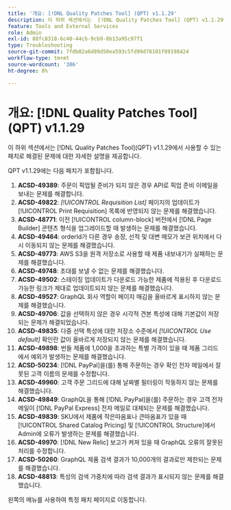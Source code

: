 ```yaml
---
title: '개요: [!DNL Quality Patches Tool] (QPT) v1.1.29'
description: 이 하위 섹션에서는  [!DNL Quality Patches Tool] (QPT) v1.1.29에서 사용할 수 있는 패치로 해결된 문제에 대한 자세한 설명을 제공합니다.
feature: Tools and External Services
role: Admin
exl-id: 88fc8318-6c40-44cb-9cb9-8b13a95c97f1
type: Troubleshooting
source-git-commit: 7fdb02a6d89d50ea593c5fd99d78101f89198424
workflow-type: tm+mt
source-wordcount: '386'
ht-degree: 0%

---
```


# 개요: [!DNL Quality Patches Tool]&#x200B;(QPT) v1.1.29

이 하위 섹션에서는 [!DNL Quality Patches Tool]&#x200B;(QPT) v1.1.29에서 사용할 수 있는 패치로 해결된 문제에 대한 자세한 설명을 제공합니다.

QPT v1.1.29에는 다음 패치가 포함됩니다.

1. **ACSD-49389**: 주문이 픽업될 준비가 되지 않은 경우 API로 픽업 준비 이메일을 보내는 문제를 해결합니다.
1. **ACSD-49822**: *[!UICONTROL Requisition List]* 페이지의 업데이트가 [!UICONTROL Print Requisition] 목록에 반영되지 않는 문제를 해결했습니다.
1. **ACSD-48771**: 이전 [!UICONTROL column-block] 버전에서 [!DNL Page Builder] 콘텐츠 형식을 업그레이드할 때 발생하는 문제를 해결했습니다.
1. **ACSD-49464**: orderId가 다른 경우 송장, 선적 및 대변 메모가 보관 위치에서 다시 이동되지 않는 문제를 해결했습니다.
1. **ACSD-49773**: AWS S3을 원격 저장소로 사용할 때 제품 내보내기가 실패하는 문제를 해결했습니다.
1. **ACSD-49748**: 초대를 보낼 수 없는 문제를 해결했습니다.
1. **ACSD-49502**: 스테이징 업데이트가 다운로드 가능한 제품에 적용된 후 다운로드 가능한 링크가 제대로 업데이트되지 않는 문제를 해결했습니다.
1. **ACSD-49527**: GraphQL 회사 역할이 페이지 매김을 올바르게 표시하지 않는 문제를 해결했습니다.
1. **ACSD-49706**: 값을 선택하지 않은 경우 시각적 견본 특성에 대해 기본값이 저장되는 문제가 해결되었습니다.
1. **ACSD-49835**: 다중 선택 특성에 대한 저장소 수준에서 *[!UICONTROL Use default]* 확인란 값이 올바르게 저장되지 않는 문제를 해결했습니다.
1. **ACSD-49898**: 번들 제품에 1,000을 초과하는 특별 가격이 있을 때 제품 그리드에서 예외가 발생하는 문제를 해결했습니다.
1. **ACSD-50234**: [!DNL PayPal]을(를) 통해 주문하는 경우 확인 전자 메일에서 잘못된 고객 이름의 문제를 수정합니다.
1. **ACSD-49960**: 고객 주문 그리드에 대해 날짜별 필터링이 작동하지 않는 문제를 해결했습니다.
1. **ACSD-49849**: GraphQL을 통해 [!DNL PayPal]을(를) 주문하는 경우 고객 전자 메일이 [!DNL PayPal Express] 전자 메일로 대체되는 문제를 해결했습니다.
1. **ACSD-49839**: SKU에서 제품에 작은따옴표나 큰따옴표가 있을 때 [!UICONTROL Shared Catalog Pricing] 및 [!UICONTROL Structure]에서 Admin에 오류가 발생하는 문제를 해결했습니다.
1. **ACSD-49970**: [!DNL New Relic] 보고가 켜져 있을 때 GraphQL 오류의 잘못된 처리를 수정합니다.
1. **ACSD-50260**: GraphQL 제품 검색 결과가 10,000개의 결과로만 제한되는 문제를 해결했습니다.
1. **ACSD-48813**: 특성의 검색 가중치에 따라 검색 결과가 표시되지 않는 문제를 해결했습니다.

왼쪽의 메뉴를 사용하여 특정 패치 페이지로 이동합니다.
